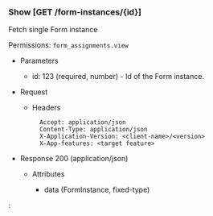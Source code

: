 ### Show [GET /form-instances/{id}]

Fetch single Form instance

Permissions: `form_assignments.view`

+ Parameters
    + id: 123 (required, number) - Id of the Form instance.

+ Request
    + Headers

            Accept: application/json
            Content-Type: application/json
            X-Application-Version: <client-name>/<version>
            X-App-features: <target feature>

+ Response 200 (application/json)

    + Attributes
    
        + data (FormInstance, fixed-type)

:[](../error_responses.md)
